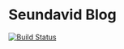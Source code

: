 # Seundavid Blog
[![Build Status](https://dev.azure.com/preciousseun84/Seun%20Blog/_apis/build/status%2FSeundavid18.Seunblog?branchName=main)](https://dev.azure.com/preciousseun84/Seun%20Blog/_build/latest?definitionId=14&branchName=main)
